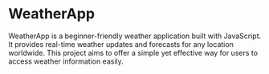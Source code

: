 # WeatherApp
WeatherApp is a beginner-friendly weather application built with JavaScript. It provides real-time weather updates and forecasts for any location worldwide. This project aims to offer a simple yet effective way for users to access weather information easily.
